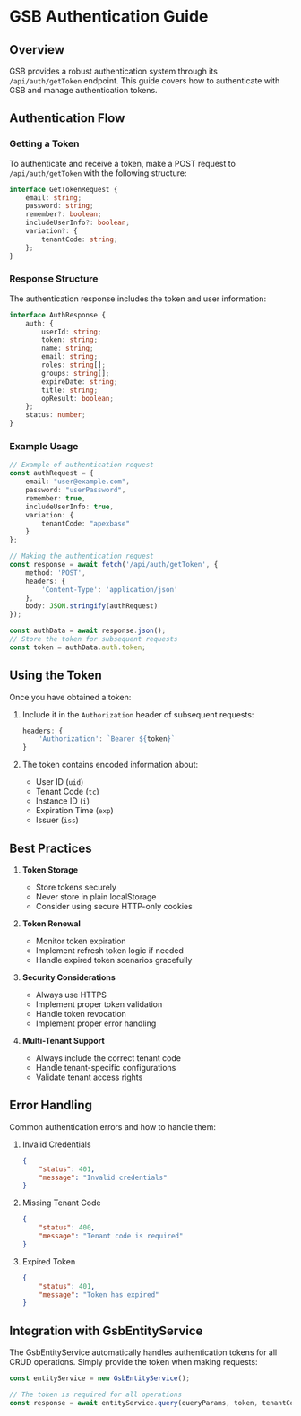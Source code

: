 # GSB Authentication Guide

## Overview

GSB provides a robust authentication system through its `/api/auth/getToken` endpoint. This guide covers how to authenticate with GSB and manage authentication tokens.

## Authentication Flow

### Getting a Token

To authenticate and receive a token, make a POST request to `/api/auth/getToken` with the following structure:

```typescript
interface GetTokenRequest {
    email: string;
    password: string;
    remember?: boolean;
    includeUserInfo?: boolean;
    variation?: {
        tenantCode: string;
    };
}
```

### Response Structure

The authentication response includes the token and user information:

```typescript
interface AuthResponse {
    auth: {
        userId: string;
        token: string;
        name: string;
        email: string;
        roles: string[];
        groups: string[];
        expireDate: string;
        title: string;
        opResult: boolean;
    };
    status: number;
}
```

### Example Usage

```typescript
// Example of authentication request
const authRequest = {
    email: "user@example.com",
    password: "userPassword",
    remember: true,
    includeUserInfo: true,
    variation: {
        tenantCode: "apexbase"
    }
};

// Making the authentication request
const response = await fetch('/api/auth/getToken', {
    method: 'POST',
    headers: {
        'Content-Type': 'application/json'
    },
    body: JSON.stringify(authRequest)
});

const authData = await response.json();
// Store the token for subsequent requests
const token = authData.auth.token;
```

## Using the Token

Once you have obtained a token:

1. Include it in the `Authorization` header of subsequent requests:
   ```typescript
   headers: {
       'Authorization': `Bearer ${token}`
   }
   ```

2. The token contains encoded information about:
   - User ID (`uid`)
   - Tenant Code (`tc`)
   - Instance ID (`i`)
   - Expiration Time (`exp`)
   - Issuer (`iss`)

## Best Practices

1. **Token Storage**
   - Store tokens securely
   - Never store in plain localStorage
   - Consider using secure HTTP-only cookies

2. **Token Renewal**
   - Monitor token expiration
   - Implement refresh token logic if needed
   - Handle expired token scenarios gracefully

3. **Security Considerations**
   - Always use HTTPS
   - Implement proper token validation
   - Handle token revocation
   - Implement proper error handling

4. **Multi-Tenant Support**
   - Always include the correct tenant code
   - Handle tenant-specific configurations
   - Validate tenant access rights

## Error Handling

Common authentication errors and how to handle them:

1. Invalid Credentials
   ```json
   {
       "status": 401,
       "message": "Invalid credentials"
   }
   ```

2. Missing Tenant Code
   ```json
   {
       "status": 400,
       "message": "Tenant code is required"
   }
   ```

3. Expired Token
   ```json
   {
       "status": 401,
       "message": "Token has expired"
   }
   ```

## Integration with GsbEntityService

The GsbEntityService automatically handles authentication tokens for all CRUD operations. Simply provide the token when making requests:

```typescript
const entityService = new GsbEntityService();

// The token is required for all operations
const response = await entityService.query(queryParams, token, tenantCode);
``` 